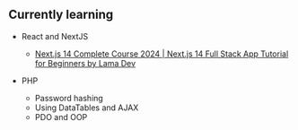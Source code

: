## Currently learning

- React and NextJS
    - [Next.js 14 Complete Course 2024 | Next.js 14 Full Stack App Tutorial for Beginners by Lama Dev](https://www.youtube.com/watch?v=vCOSTG10Y4o)

- PHP
    - Password hashing
    - Using DataTables and AJAX
    - PDO and OOP
